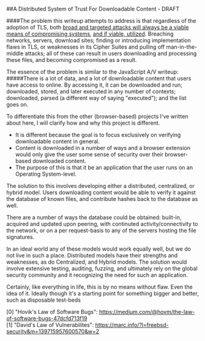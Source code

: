 ##A Distributed System of Trust For Downloadable Content - DRAFT

####The problem this writeup attempts to address is that regardless of the adoption of TLS, both [broad and targeted attacks will always be a viable means of compromising systems][0], [and if viable, utilized][1]. Breaching networks, servers, download sites; finding or introducing implementation flaws in TLS, or weaknesses in its Cipher Suites and pulling off man-in-the-middle attacks; all of these can result in users downloading and processing these files, and becoming compromised as a result.

The essence of the problem is similar to the JavaScript A/V writeup:
#####There is a lot of data, and a lot of downloadable content that users have access to online. By accessing it, it can be downloaded and run; downloaded, stored, and later executed in any number of contexts; downloaded, parsed (a different way of saying "executed"); and the list goes on.

To differentiate this from the other (browser-based) projects I've written about here, I will clarify how and why this project is different.
- It is different because the goal is to focus exclusively on verifying downloadable content in general.
- Content is downloaded in a number of ways and a browser extension would only give the user some sense of security over their browser-based downloaded content.
- The purpose of this is that it be an application that the user runs on an Operating System-level.

The solution to this involves developing either a distributed, centralized, or hybrid model. Users downloading content would be able to verify it against the database of known files, and contribute hashes back to the database as well.

There are a number of ways the database could be obtained: built-in, acquired and updated upon peering, with continuted activity/connectivity to the network, or on a per request-basis to any of the servers hosting the file signatures.

In an ideal world any of these models would work equally well, but we do not live in such a place. Distributed models have their strengths and weaknesses, as do Centralized, and Hybrid models. The solution would involve extensive testing, auditing, fuzzing, and ultimately rely on the global security community and it recognizing the need for such an application.

Certainly, like everything in life, this is by no means without flaw. Even the idea of it. Ideally though it's a starting point for something bigger and better, such as disposable test-beds 

[0]: https://medium.com/@hovm/the-law-of-software-bugs-47dcfd713f19 "Hovik's Law of Software Bugs"
[1]: https://marc.info/?l=freebsd-security&m=139715957600570&w=2 "David's Law of Vulnerabilites"
<html>
  <body>
    <text>
      &#91;0&#93;&nbsp;"Hovik's Law of Software Bugs":&nbsp;<a href="https://medium.com/@hovm/the-law-of-software-bugs-47dcfd713f19">https://medium.com/@hovm/the-law-of-software-bugs-47dcfd713f19<a/><br/>
      &#91;1&#93;&nbsp;"David's Law of Vulnerabilites":&nbsp;<a href="https://marc.info/?l=freebsd-security&m=139715957600570&w=2">https://marc.info/?l=freebsd-security&m=139715957600570&w=2<a/><br/>
    <text/>
   <body/>
<html/>
